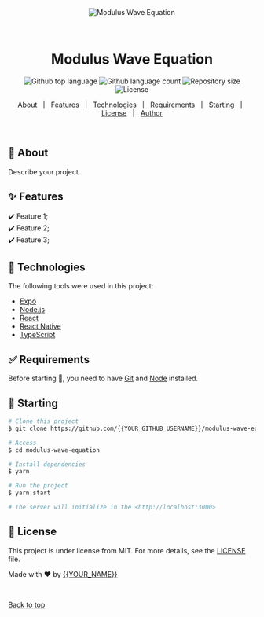 <div align="center" id="top"> 
  <img src="./.github/app.gif" alt="Modulus Wave Equation" />

  &#xa0;

  <!-- <a href="https://moduluswaveequation.netlify.app">Demo</a> -->
</div>

<h1 align="center">Modulus Wave Equation</h1>

<p align="center">
  <img alt="Github top language" src="https://img.shields.io/github/languages/top/{{YOUR_GITHUB_USERNAME}}/modulus-wave-equation?color=56BEB8">

  <img alt="Github language count" src="https://img.shields.io/github/languages/count/{{YOUR_GITHUB_USERNAME}}/modulus-wave-equation?color=56BEB8">

  <img alt="Repository size" src="https://img.shields.io/github/repo-size/{{YOUR_GITHUB_USERNAME}}/modulus-wave-equation?color=56BEB8">

  <img alt="License" src="https://img.shields.io/github/license/{{YOUR_GITHUB_USERNAME}}/modulus-wave-equation?color=56BEB8">

  <!-- <img alt="Github issues" src="https://img.shields.io/github/issues/{{YOUR_GITHUB_USERNAME}}/modulus-wave-equation?color=56BEB8" /> -->

  <!-- <img alt="Github forks" src="https://img.shields.io/github/forks/{{YOUR_GITHUB_USERNAME}}/modulus-wave-equation?color=56BEB8" /> -->

  <!-- <img alt="Github stars" src="https://img.shields.io/github/stars/{{YOUR_GITHUB_USERNAME}}/modulus-wave-equation?color=56BEB8" /> -->
</p>

<!-- Status -->

<!-- <h4 align="center"> 
	🚧  Modulus Wave Equation 🚀 Under construction...  🚧
</h4> 

<hr> -->

<p align="center">
  <a href="#dart-about">About</a> &#xa0; | &#xa0; 
  <a href="#sparkles-features">Features</a> &#xa0; | &#xa0;
  <a href="#rocket-technologies">Technologies</a> &#xa0; | &#xa0;
  <a href="#white_check_mark-requirements">Requirements</a> &#xa0; | &#xa0;
  <a href="#checkered_flag-starting">Starting</a> &#xa0; | &#xa0;
  <a href="#memo-license">License</a> &#xa0; | &#xa0;
  <a href="https://github.com/{{YOUR_GITHUB_USERNAME}}" target="_blank">Author</a>
</p>

<br>

## :dart: About ##

Describe your project

## :sparkles: Features ##

:heavy_check_mark: Feature 1;\
:heavy_check_mark: Feature 2;\
:heavy_check_mark: Feature 3;

## :rocket: Technologies ##

The following tools were used in this project:

- [Expo](https://expo.io/)
- [Node.js](https://nodejs.org/en/)
- [React](https://pt-br.reactjs.org/)
- [React Native](https://reactnative.dev/)
- [TypeScript](https://www.typescriptlang.org/)

## :white_check_mark: Requirements ##

Before starting :checkered_flag:, you need to have [Git](https://git-scm.com) and [Node](https://nodejs.org/en/) installed.

## :checkered_flag: Starting ##

```bash
# Clone this project
$ git clone https://github.com/{{YOUR_GITHUB_USERNAME}}/modulus-wave-equation

# Access
$ cd modulus-wave-equation

# Install dependencies
$ yarn

# Run the project
$ yarn start

# The server will initialize in the <http://localhost:3000>
```

## :memo: License ##

This project is under license from MIT. For more details, see the [LICENSE](LICENSE.md) file.


Made with :heart: by <a href="https://github.com/{{YOUR_GITHUB_USERNAME}}" target="_blank">{{YOUR_NAME}}</a>

&#xa0;

<a href="#top">Back to top</a>
